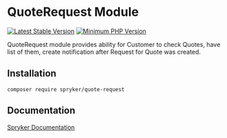 # QuoteRequest Module
[![Latest Stable Version](https://poser.pugx.org/spryker/quote-request/v/stable.svg)](https://packagist.org/packages/spryker/quote-request)
[![Minimum PHP Version](https://img.shields.io/badge/php-%3E%3D%208.1-8892BF.svg)](https://php.net/)

QuoteRequest module provides ability for Customer to check Quotes,
have list of them, create notification after Request for Quote was created.

## Installation

```
composer require spryker/quote-request
```

## Documentation

[Spryker Documentation](https://docs.spryker.com)
